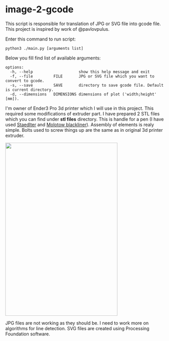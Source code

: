 # image-2-gcode
This script is responsible for translation of JPG or SVG file into gcode file. This project is inspired by work of @pavlovpulus.

Enter this command to run script:
```
python3 ./main.py [arguments list]
```

Below you fill find list of available arguments:
```
options:
  -h, --help                    show this help message and exit
  -f, --file         FILE       JPG or SVG file which you want to convert to gcode.
  -s, --save         SAVE       directory to save gcode file. Default is current directory.
  -d, --dimensions   DIMENSIONS dimensions of plot ('width;height' [mm]).
```

I'm owner of Ender3 Pro 3d printer which I will use in this project. This required some modifications of extruder part.
I have prepared 2 STL files which you can find under **stl files** directory. This is handle for a pen (I have used [Staedlter](https://www.amazon.com/STAEDTLER-LUMOCOLOR-PERM-BLACK-317-9/dp/B00211XD0A/ref=sr_1_41?crid=2PESK4SWYF090&keywords=staedtler+lumocolor&qid=1686762641&sprefix=staedtler+lumocolo%2Caps%2C190&sr=8-41) and [Molotow blackliner](https://shop.molotow.com/en/waterproof-fineliner-sets-blackliner.html)).
Assembly of elements is realy simple. Bolts used to screw things up are the same as in original 3d printer extruder.

<img src="https://github.com/RomanczykMichal/image-2-gcode/assets/80456075/60a76202-350d-48ea-bb02-4d6cc934bf1b" data-canonical-src="https://github.com/RomanczykMichal/image-2-gcode/assets/80456075/60a76202-350d-48ea-bb02-4d6cc934bf1b" width="350" height="540" />


JPG files are not working as they should be. I need to work more on algorithms for line detection.
SVG files are created using Processing Foundation software. 
